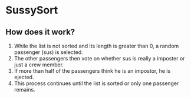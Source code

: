 # SussySort

## How does it work?

1. While the list is not sorted and its length is greater than 0, a random passenger (sus) is selected.
2. The other passengers then vote on whether sus is really a imposter or just a crew member.
3. If more than half of the passengers think he is an impostor, he is ejected.
4. This process continues until the list is sorted or only one passenger remains. 
